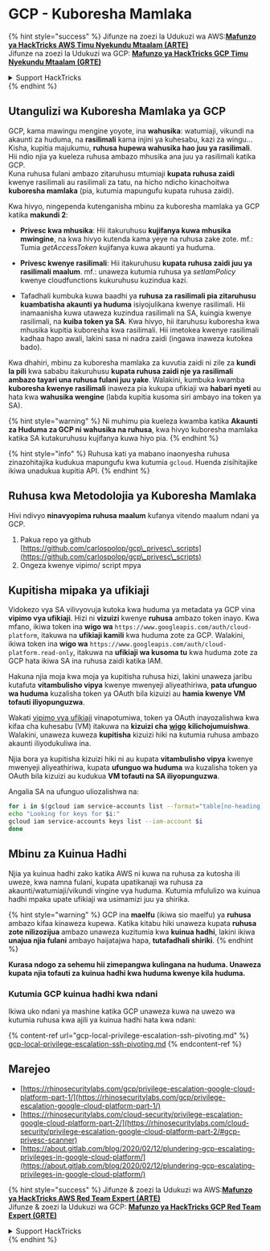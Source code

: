 # GCP - Kuboresha Mamlaka

{% hint style="success" %}
Jifunze na zoezi la Udukuzi wa AWS:<img src="/.gitbook/assets/image.png" alt="" data-size="line">[**Mafunzo ya HackTricks AWS Timu Nyekundu Mtaalam (ARTE)**](https://training.hacktricks.xyz/courses/arte)<img src="/.gitbook/assets/image.png" alt="" data-size="line">\
Jifunze na zoezi la Udukuzi wa GCP: <img src="/.gitbook/assets/image (2).png" alt="" data-size="line">[**Mafunzo ya HackTricks GCP Timu Nyekundu Mtaalam (GRTE)**<img src="/.gitbook/assets/image (2).png" alt="" data-size="line">](https://training.hacktricks.xyz/courses/grte)

<details>

<summary>Support HackTricks</summary>

* Angalia [**mpango wa usajili**](https://github.com/sponsors/carlospolop)!
* **Jiunge na** 💬 [**Kikundi cha Discord**](https://discord.gg/hRep4RUj7f) au kikundi cha [**telegram**](https://t.me/peass) au **tufuate** kwenye **Twitter** 🐦 [**@hacktricks\_live**](https://twitter.com/hacktricks\_live)**.**
* **Shiriki mbinu za udukuzi kwa kuwasilisha PRs kwa** [**HackTricks**](https://github.com/carlospolop/hacktricks) na [**HackTricks Cloud**](https://github.com/carlospolop/hacktricks-cloud) github repos.

</details>
{% endhint %}

## Utangulizi wa Kuboresha Mamlaka ya GCP <a href="#introduction-to-gcp-privilege-escalation" id="introduction-to-gcp-privilege-escalation"></a>

GCP, kama mawingu mengine yoyote, ina **wahusika**: watumiaji, vikundi na akaunti za huduma, na **rasilimali** kama injini ya kuhesabu, kazi za wingu...\
Kisha, kupitia majukumu, **ruhusa hupewa wahusika hao juu ya rasilimali**. Hii ndio njia ya kueleza ruhusa ambazo mhusika ana juu ya rasilimali katika GCP.\
Kuna ruhusa fulani ambazo zitaruhusu mtumiaji **kupata ruhusa zaidi** kwenye rasilimali au rasilimali za tatu, na hicho ndicho kinachoitwa **kuboresha mamlaka** (pia, kutumia mapungufu kupata ruhusa zaidi).

Kwa hivyo, ningependa kutenganisha mbinu za kuboresha mamlaka ya GCP katika **makundi 2**:

* **Privesc kwa mhusika**: Hii itakuruhusu **kujifanya kuwa mhusika mwingine**, na kwa hivyo kutenda kama yeye na ruhusa zake zote. mf.: Tumia _getAccessToken_ kujifanya kuwa akaunti ya huduma.
* **Privesc kwenye rasilimali**: Hii itakuruhusu **kupata ruhusa zaidi juu ya rasilimali maalum**. mf.: unaweza kutumia ruhusa ya _setIamPolicy_ kwenye cloudfunctions kukuruhusu kuzindua kazi.

* Tafadhali kumbuka kuwa baadhi ya **ruhusa za rasilimali pia zitaruhusu kuambatisha akaunti ya huduma** isiyojulikana kwenye rasilimali. Hii inamaanisha kuwa utaweza kuzindua rasilimali na SA, kuingia kwenye rasilimali, na **kuiba token ya SA**. Kwa hivyo, hii itaruhusu kuboresha kwa mhusika kupitia kuboresha kwa rasilimali. Hii imetokea kwenye rasilimali kadhaa hapo awali, lakini sasa ni nadra zaidi (ingawa inaweza kutokea bado).

Kwa dhahiri, mbinu za kuboresha mamlaka za kuvutia zaidi ni zile za **kundi la pili** kwa sababu itakuruhusu **kupata ruhusa zaidi nje ya rasilimali ambazo tayari una ruhusa fulani juu yake**. Walakini, kumbuka kwamba **kuboresha kwenye rasilimali** inaweza pia kukupa ufikiaji wa **habari nyeti** au hata kwa **wahusika wengine** (labda kupitia kusoma siri ambayo ina token ya SA).

{% hint style="warning" %}
Ni muhimu pia kueleza kwamba katika **Akaunti za Huduma za GCP ni wahusika na ruhusa**, kwa hivyo kuboresha mamlaka katika SA kutakuruhusu kujifanya kuwa hiyo pia.
{% endhint %}

{% hint style="info" %}
Ruhusa kati ya mabano inaonyesha ruhusa zinazohitajika kudukua mapungufu kwa kutumia `gcloud`. Huenda zisihitajike ikiwa unadukua kupitia API.
{% endhint %}

## Ruhusa kwa Metodolojia ya Kuboresha Mamlaka

Hivi ndivyo **ninavyopima ruhusa maalum** kufanya vitendo maalum ndani ya GCP.

1. Pakua repo ya github [https://github.com/carlospolop/gcp\_privesc\_scripts](https://github.com/carlospolop/gcp\_privesc\_scripts)
2. Ongeza kwenye vipimo/ script mpya

## Kupitisha mipaka ya ufikiaji <a href="#bypassing-access-scopes" id="bypassing-access-scopes"></a>

Vidokezo vya SA vilivyovuja kutoka kwa huduma ya metadata ya GCP vina **vipimo vya ufikiaji**. Hizi ni **vizuizi** kwenye **ruhusa** ambazo token inayo. Kwa mfano, ikiwa token ina **wigo wa** `https://www.googleapis.com/auth/cloud-platform`, itakuwa na **ufikiaji kamili** kwa huduma zote za GCP. Walakini, ikiwa token ina **wigo wa** `https://www.googleapis.com/auth/cloud-platform.read-only`, itakuwa na **ufikiaji wa kusoma tu** kwa huduma zote za GCP hata ikiwa SA ina ruhusa zaidi katika IAM.

Hakuna njia moja kwa moja ya kupitisha ruhusa hizi, lakini unaweza jaribu kutafuta **vitambulisho vipya** kwenye mwenyeji aliyeathiriwa, **pata ufunguo wa huduma** kuzalisha token ya OAuth bila kizuizi au **hamia kwenye VM tofauti iliyopunguzwa**.

Wakati [vipimo vya ufikiaji](https://cloud.google.com/compute/docs/access/service-accounts#accesscopesiam) vinapotumiwa, token ya OAuth inayozalishwa kwa kifaa cha kuhesabu (VM) itakuwa na **kizuizi cha** [**wigo**](https://oauth.net/2/scope/) **kilichojumuishwa**. Walakini, unaweza kuweza **kupitisha** kizuizi hiki na kutumia ruhusa ambazo akaunti iliyodukuliwa ina.

Njia bora ya kupitisha kizuizi hiki ni au kupata **vitambulisho vipya** kwenye mwenyeji aliyeathiriwa, kupata **ufunguo wa huduma** wa kuzalisha token ya OAuth bila kizuizi au kudukua **VM tofauti na SA iliyopunguzwa**.

Angalia SA na ufunguo uliozalishwa na:
```bash
for i in $(gcloud iam service-accounts list --format="table[no-heading](email)"); do
echo "Looking for keys for $i:"
gcloud iam service-accounts keys list --iam-account $i
done
```
## Mbinu za Kuinua Hadhi

Njia ya kuinua hadhi zako katika AWS ni kuwa na ruhusa za kutosha ili uweze, kwa namna fulani, kupata upatikanaji wa ruhusa za akaunti/watumiaji/vikundi vingine vya huduma. Kutumia mfululizo wa kuinua hadhi mpaka upate ufikiaji wa usimamizi juu ya shirika.

{% hint style="warning" %}
GCP ina **maelfu** (ikiwa sio maelfu) ya **ruhusa** ambazo kifaa kinaweza kupewa. Katika kitabu hiki unaweza kupata **ruhusa zote nilizozijua** ambazo unaweza kuzitumia kwa **kuinua hadhi**, lakini ikiwa **unajua njia fulani** ambayo haijatajwa hapa, **tutafadhali shiriki**.
{% endhint %}

**Kurasa ndogo za sehemu hii zimepangwa kulingana na huduma. Unaweza kupata njia tofauti za kuinua hadhi kwa huduma kwenye kila huduma.**

### Kutumia GCP kuinua hadhi kwa ndani

Ikiwa uko ndani ya mashine katika GCP unaweza kuwa na uwezo wa kutumia ruhusa kwa ajili ya kuinua hadhi hata kwa ndani:

{% content-ref url="gcp-local-privilege-escalation-ssh-pivoting.md" %}
[gcp-local-privilege-escalation-ssh-pivoting.md](gcp-local-privilege-escalation-ssh-pivoting.md)
{% endcontent-ref %}

## Marejeo

* [https://rhinosecuritylabs.com/gcp/privilege-escalation-google-cloud-platform-part-1/](https://rhinosecuritylabs.com/gcp/privilege-escalation-google-cloud-platform-part-1/)
* [https://rhinosecuritylabs.com/cloud-security/privilege-escalation-google-cloud-platform-part-2/](https://rhinosecuritylabs.com/cloud-security/privilege-escalation-google-cloud-platform-part-2/#gcp-privesc-scanner)
* [https://about.gitlab.com/blog/2020/02/12/plundering-gcp-escalating-privileges-in-google-cloud-platform/](https://about.gitlab.com/blog/2020/02/12/plundering-gcp-escalating-privileges-in-google-cloud-platform/)

{% hint style="success" %}
Jifunze & zoezi la Udukuzi wa AWS:<img src="/.gitbook/assets/image.png" alt="" data-size="line">[**Mafunzo ya HackTricks AWS Red Team Expert (ARTE)**](https://training.hacktricks.xyz/courses/arte)<img src="/.gitbook/assets/image.png" alt="" data-size="line">\
Jifunze & zoezi la Udukuzi wa GCP: <img src="/.gitbook/assets/image (2).png" alt="" data-size="line">[**Mafunzo ya HackTricks GCP Red Team Expert (GRTE)**<img src="/.gitbook/assets/image (2).png" alt="" data-size="line">](https://training.hacktricks.xyz/courses/grte)

<details>

<summary>Support HackTricks</summary>

* Angalia [**mpango wa michango**](https://github.com/sponsors/carlospolop)!
* **Jiunge na** 💬 [**Kikundi cha Discord**](https://discord.gg/hRep4RUj7f) au kikundi cha [**telegram**](https://t.me/peass) au **tufuate** kwenye **Twitter** 🐦 [**@hacktricks\_live**](https://twitter.com/hacktricks\_live)**.**
* **Shiriki mbinu za udukuzi kwa kuwasilisha PRs kwenye** [**HackTricks**](https://github.com/carlospolop/hacktricks) na [**HackTricks Cloud**](https://github.com/carlospolop/hacktricks-cloud) github repos.

</details>
{% endhint %}
